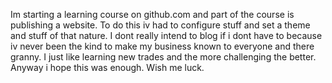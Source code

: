Im starting a learning course on github.com and part of the course
is publishing a website. To do this iv had to configure stuff and
set a theme and stuff of that nature. I dont really intend to blog
if i dont have to because iv never been the kind to make my business
known to everyone and there granny. I just like learning new trades
and the more challenging the better. Anyway i hope this was enough.
Wish me luck. 
